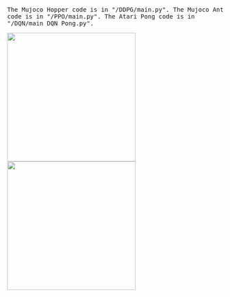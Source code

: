 <pre/>The Mujoco Hopper code is in "/DDPG/main.py".
The Mujoco Ant code is in "/PPO/main.py".
The Atari Pong code is in "/DQN/main_DQN_Pong.py".</pre>
<img src = 'https://github.com/wltschmrz/DRL_PolicyGradients/assets/164648313/07310fc1-edff-4f39-a8a3-45c0d4649d34' width="300" height="300"/>
<img src = 'https://github.com/wltschmrz/DRL_PolicyGradients/assets/164648313/4a4bc4d8-6902-4b5d-9321-c27277c1c480' width="300" height="300"/>
